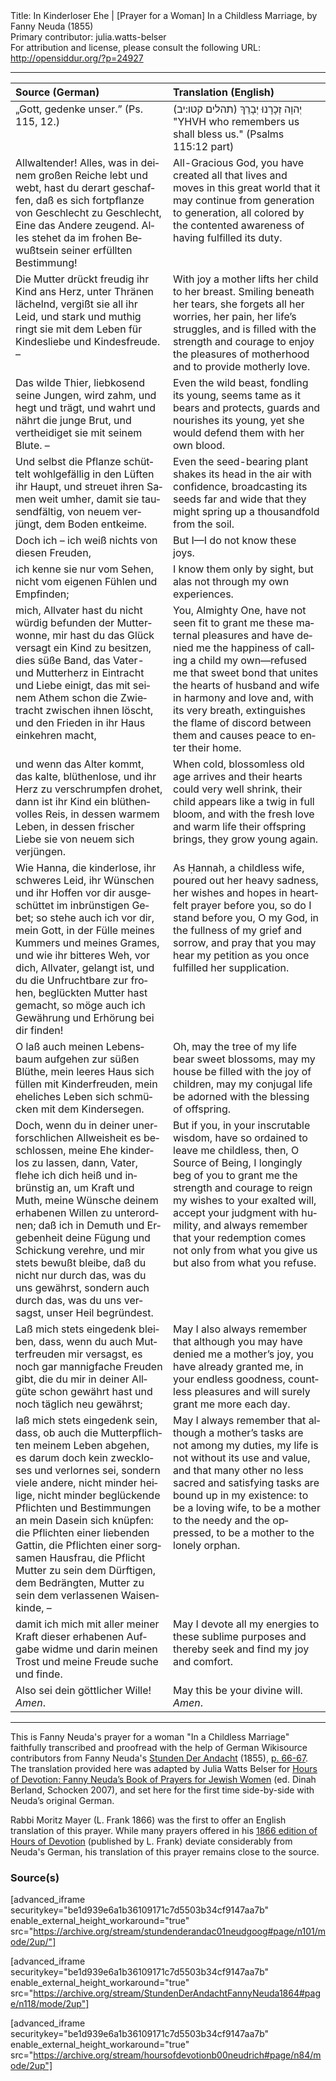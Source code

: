 <html>
<head></head>
<body>
Title: In Kinderloser Ehe | [Prayer for a Woman] In a Childless Marriage, by Fanny Neuda (1855)<br />
Primary contributor: julia.watts-belser<br />
For attribution and license, please consult the following URL: <a href="http://opensiddur.org/?p=24927">http://opensiddur.org/?p=24927</a>
<p />
<hr />

<table style="margin-left: auto;margin-right: auto;" class="draggable">
<thead><tr><th id="x" style="text-align: left;">Source (German)</th><th style="text-align: left;">Translation (English)</th></tr></thead>
<tbody>
<tr><td style="vertical-align:top;" width="50%">
<div class="german" lang="de">
„Gott, gedenke unser.” (Ps. 115, 12.) 
</span></div></td>

<td style="vertical-align:top;" width="50%">
<div class="english" lang="en">
<span class="liturgy" lang="he">יְהוָה זְכָרָנוּ יְבָרֵךְ <span class="citation">(תהלים קטו:יב)‏</span></span>
"YHVH who remembers us shall bless us." (Psalms 115:12 part)
</span></div></td></tr>


<tr><td style="vertical-align:top;" width="50%">
<div class="german" lang="de">
Allwaltender! Alles, was in deinem großen Reiche lebt und webt, hast du derart geschaffen, daß es sich fortpflanze von Geschlecht zu Geschlecht, Eine das Andere zeugend. Alles stehet da im frohen Bewußtsein seiner erfüllten Bestimmung! 
</span></div></td>

<td style="vertical-align:top;" width="50%">
<div class="english" lang="en">
All-Gracious God, you have created all that lives and moves in this great world that it may continue from generation to generation, all colored by the contented awareness of having fulfilled its duty.
</span></div></td></tr>


<tr><td style="vertical-align:top;" width="50%">
<div class="german" lang="de">
Die Mutter drückt freudig ihr Kind ans Herz, unter Thränen lächelnd, vergißt sie all ihr Leid, und stark und muthig ringt sie mit dem Leben für Kindesliebe und Kindesfreude. – 
</span></div></td>

<td style="vertical-align:top;" width="50%">
<div class="english" lang="en">
With joy a mother lifts her child to her breast. Smiling beneath her tears, she forgets all her worries, her pain, her life’s struggles, and is filled with the strength and courage to enjoy the pleasures of motherhood and to provide motherly love. 
</span></div></td></tr>


<tr><td style="vertical-align:top;" width="50%">
<div class="german" lang="de">
Das wilde Thier, liebkosend seine Jungen, wird zahm, und hegt und trägt, und wahrt und nährt die junge Brut, und vertheidiget sie mit seinem Blute. – 
</span></div></td>

<td style="vertical-align:top;" width="50%">
<div class="english" lang="en">
Even the wild beast, fondling its young, seems tame as it bears and protects, guards and nourishes its young, yet she would defend them with her own blood.
</span></div></td></tr>


<tr><td style="vertical-align:top;" width="50%">
<div class="german" lang="de">
Und selbst die Pflanze schüttelt wohlgefällig in den Lüften ihr Haupt, und streuet ihren Samen weit umher, damit sie tausendfältig, von neuem verjüngt, dem Boden entkeime. 
</span></div></td>

<td style="vertical-align:top;" width="50%">
<div class="english" lang="en">
Even the seed-bearing plant shakes its head in the air with confidence, broadcasting its seeds far and wide that they might spring up a thousandfold from the soil.
</span></div></td></tr>


<tr><td style="vertical-align:top;" width="50%">
<div class="german" lang="de">
Doch ich – ich weiß nichts von diesen Freuden, 
</span></div></td>

<td style="vertical-align:top;" width="50%">
<div class="english" lang="en">
But I—I do not know these joys.
</span></div></td></tr>


<tr><td style="vertical-align:top;" width="50%">
<div class="german" lang="de">
ich kenne sie nur vom Sehen, nicht vom eigenen Fühlen und Empfinden; 
</span></div></td>

<td style="vertical-align:top;" width="50%">
<div class="english" lang="en">
I know them only by sight, but alas not through my own experiences.
</span></div></td></tr>


<tr><td style="vertical-align:top;" width="50%">
<div class="german" lang="de">
mich, Allvater hast du nicht würdig befunden der Mutterwonne, mir hast du das Glück versagt ein Kind zu besitzen, dies süße Band, das Vater- und Mutterherz in Eintracht und Liebe einigt, das mit seinem Athem schon die Zwietracht zwischen ihnen löscht, und den Frieden in ihr Haus einkehren macht, 
</span></div></td>

<td style="vertical-align:top;" width="50%">
<div class="english" lang="en">
You, Almighty One, have not seen fit to grant me these maternal pleasures and have denied me the happiness of calling a child my own—refused me that sweet bond that unites the hearts of husband and wife in harmony and love and, with its very breath, extinguishes the flame of discord between them and causes peace to enter their home.
</span></div></td></tr>


<tr><td style="vertical-align:top;" width="50%">
<div class="german" lang="de">
und wenn das Alter kommt, das kalte, blüthenlose, und ihr Herz zu verschrumpfen drohet, dann ist ihr Kind ein blüthenvolles Reis, in dessen warmem Leben, in dessen frischer Liebe sie von neuem sich verjüngen. 
</span></div></td>

<td style="vertical-align:top;" width="50%">
<div class="english" lang="en">
When cold, blossomless old age arrives and their hearts could very well shrink, their child appears like a twig in full bloom, and with the fresh love and warm life their offspring brings, they grow young again.
</span></div></td></tr>


<tr><td style="vertical-align:top;" width="50%">
<div class="german" lang="de">
Wie Hanna, die kinderlose, ihr schweres Leid, ihr Wünschen und ihr Hoffen vor dir ausgeschüttet im inbrünstigen Gebet; so stehe auch ich vor dir, mein Gott, in der Fülle meines Kummers und meines Grames, und wie ihr bitteres Weh, vor dich, Allvater, gelangt ist, und du die Unfruchtbare zur frohen, beglückten Mutter hast gemacht, so möge auch ich Gewährung und Erhörung bei dir finden! 
</span></div></td>

<td style="vertical-align:top;" width="50%">
<div class="english" lang="en">
As Ḥannah, a childless wife, poured out her heavy sadness, her wishes and hopes in heartfelt prayer before you, so do I stand before you, O my God, in the fullness of my grief and sorrow, and pray that you may hear my petition as you once fulfilled her supplication. 
</span></div></td></tr>


<tr><td style="vertical-align:top;" width="50%">
<div class="german" lang="de">
O laß auch meinen Lebensbaum aufgehen zur süßen Blüthe, mein leeres Haus sich füllen mit Kinderfreuden, mein eheliches Leben sich schmücken mit dem Kindersegen. 
</span></div></td>

<td style="vertical-align:top;" width="50%">
<div class="english" lang="en">
Oh, may the tree of my life bear sweet blossoms, may my house be filled with the joy of children, may my conjugal life be adorned with the blessing of offspring.
</span></div></td></tr>


<tr><td style="vertical-align:top;" width="50%">
<div class="german" lang="de">
Doch, wenn du in deiner unerforschlichen Allweisheit es beschlossen, meine Ehe kinderlos zu lassen, dann, Vater, flehe ich dich heiß und inbrünstig an, um Kraft und Muth, meine Wünsche deinem erhabenen Willen zu unterordnen; daß ich in Demuth und Ergebenheit deine Fügung und Schickung verehre, und mir stets bewußt bleibe, daß du nicht nur durch das, was du uns gewährst, sondern auch durch das, was du uns versagst, unser Heil begründest. 
</span></div></td>

<td style="vertical-align:top;" width="50%">
<div class="english" lang="en">
But if you, in your inscrutable wisdom, have so ordained to leave me childless, then, O Source of Being, I longingly beg of you to grant me the strength and courage to reign my wishes to your exalted will, accept your judgment with humility, and always remember that your redemption comes not only from what you give us but also from what you refuse.
</span></div></td></tr>


<tr><td style="vertical-align:top;" width="50%">
<div class="german" lang="de">
Laß mich stets eingedenk bleiben, dass, wenn du auch Mutterfreuden mir versagst, es noch gar mannigfache Freuden gibt, die du mir in deiner Allgüte schon gewährt hast und noch täglich neu gewährst; 
</span></div></td>

<td style="vertical-align:top;" width="50%">
<div class="english" lang="en">
May I also always remember that although you may have denied me a mother’s joy, you have already granted me, in your endless goodness, countless pleasures and will surely grant me more each day.
</span></div></td></tr>


<tr><td style="vertical-align:top;" width="50%">
<div class="german" lang="de">
laß mich stets eingedenk sein, dass, ob auch die Mutterpflichten meinem Leben abgehen, es darum doch kein zweckloses und verlornes sei, sondern viele andere, nicht minder heilige, nicht minder beglückende Pflichten und Bestimmungen an mein Dasein sich knüpfen: die Pflichten einer liebenden Gattin, die Pflichten einer sorgsamen Hausfrau, die Pflicht Mutter zu sein dem Dürftigen, dem Bedrängten, Mutter zu sein dem verlassenen Waisenkinde, – 
</span></div></td>

<td style="vertical-align:top;" width="50%">
<div class="english" lang="en">
May I always remember that although a mother’s tasks are not among my duties, my life is not without its use and value, and that many other no less sacred and satisfying tasks are bound up in my existence: to be a loving wife, to be a mother to the needy and the oppressed, to be a mother to the lonely orphan.
</span></div></td></tr>


<tr><td style="vertical-align:top;" width="50%">
<div class="german" lang="de">
damit ich mich mit aller meiner Kraft dieser erhabenen Aufgabe widme und darin meinen Trost und meine Freude suche und finde. 
</span></div></td>

<td style="vertical-align:top;" width="50%">
<div class="english" lang="en">
May I devote all my energies to these sublime purposes and thereby seek and find my joy and comfort.
</span></div></td></tr>


<tr><td style="vertical-align:top;" width="50%">
<div class="german" lang="de">
Also sei dein göttlicher Wille! <em>Amen</em>.
</span></div></td>

<td style="vertical-align:top;" width="50%">
<div class="english" lang="en">
May this be your divine will. <em>Amen</em>.
</span></div>
</td></tr>
</tbody></table>

<hr />

This is Fanny Neuda's prayer for a woman "In a Childless Marriage" faithfully transcribed and proofread with the help of German Wikisource contributors from Fanny Neuda's <a href="http://de.wikisource.org/wiki/Stunden_der_Andacht">Stunden Der Andacht</a> (1855), <a href="http://de.wikisource.org/wiki/Seite:Neuda-Stunden_der_Andacht-1858.pdf/66">p. 66-67</a>. The translation provided here was adapted by Julia Watts Belser for <a href="http://www.worldcat.org/title/hours-of-devotion-fanny-neudas-book-of-prayers-for-jewish-women/oclc/76792139">Hours of Devotion: Fanny Neuda’s Book of Prayers for Jewish Women</a> (ed. Dinah Berland, Schocken 2007), and set here for the first time side-by-side with Neuda’s original German.  

Rabbi Moritz Mayer (L. Frank 1866) was the first to offer an English translation of this prayer. While many prayers offered in his <a href="https://opensiddur.org/compilations/rabbinic-prayer/seder-tkhines/an-abridged-english-translation-of-fanny-neudas-stunden-der-andacht-by-moritz-mayer-1866/">1866 edition of Hours of Devotion</a> (published by L. Frank) deviate considerably from Neuda's German, his translation of this prayer remains close to the source.


<h3>Source(s)</h3>

[advanced_iframe securitykey="be1d939e6a1b36109171c7d5503b34cf9147aa7b" enable_external_height_workaround="true" src="https://archive.org/stream/stundenderandac01neudgoog#page/n101/mode/2up/"]

[advanced_iframe securitykey="be1d939e6a1b36109171c7d5503b34cf9147aa7b" enable_external_height_workaround="true" src="https://archive.org/stream/StundenDerAndachtFannyNeuda1864#page/n118/mode/2up"]

[advanced_iframe securitykey="be1d939e6a1b36109171c7d5503b34cf9147aa7b" enable_external_height_workaround="true" src="https://archive.org/stream/hoursofdevotionb00neudrich#page/n84/mode/2up"]

</body>
</html>